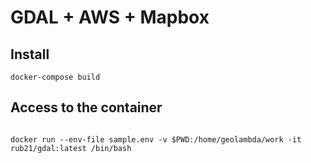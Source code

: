 # GDAL + AWS + Mapbox

## Install

```
docker-compose build
```


## Access to the container

```

docker run --env-file sample.env -v $PWD:/home/geolambda/work -it rub21/gdal:latest /bin/bash

```